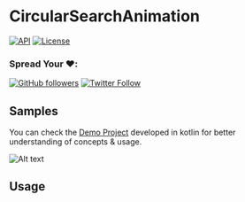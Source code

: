 # CircularSearchAnimation 
[![API](https://img.shields.io/badge/API-14%2B-green.svg?style=flat)](https://android-arsenal.com/api?level=14) [![License](https://img.shields.io/badge/License-Apache%202.0-blue.svg)](https://opensource.org/licenses/Apache-2.0)

### Spread Your ❤️:
[![GitHub followers](https://img.shields.io/github/followers/yuvraj24.svg?style=social&label=Follow)](https://github.com/yuvraj24)  [![Twitter Follow](https://img.shields.io/twitter/follow/yuvrajpandey24.svg?style=social)](https://twitter.com/yuvrajpandey24)

## Samples
You can check the <a href="https://github.com/yuvraj24/CircularSearchAnimation/tree/master/app">Demo Project</a> developed in kotlin for better understanding of concepts & usage.

![Alt text](https://github.com/yuvraj24/CircularSearchAnimation/blob/master/app/media/sample.gif)

## Usage

